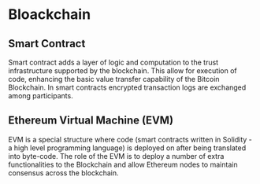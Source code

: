 # Bloackchain 

## Smart Contract 
Smart contract adds a layer of logic and computation to the trust infrastructure supported by the blockchain. 
This allow for execution of code, enhancing the basic value transfer capability of the Bitcoin Blockchain. 
In smart contracts encrypted transaction logs are exchanged among participants.

## Ethereum Virtual Machine (EVM)
EVM is a special structure where code (smart contracts written in Solidity - a high level programming language) is deployed on after being translated into byte-code. 
The role of the EVM is to deploy a number of extra functionalities to the Blockchain and allow Ethereum nodes to maintain consensus across the blockchain.
